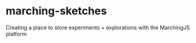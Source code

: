 # marching-sketches

Creating a place to store experiments + explorations with the MarchingJS platform
